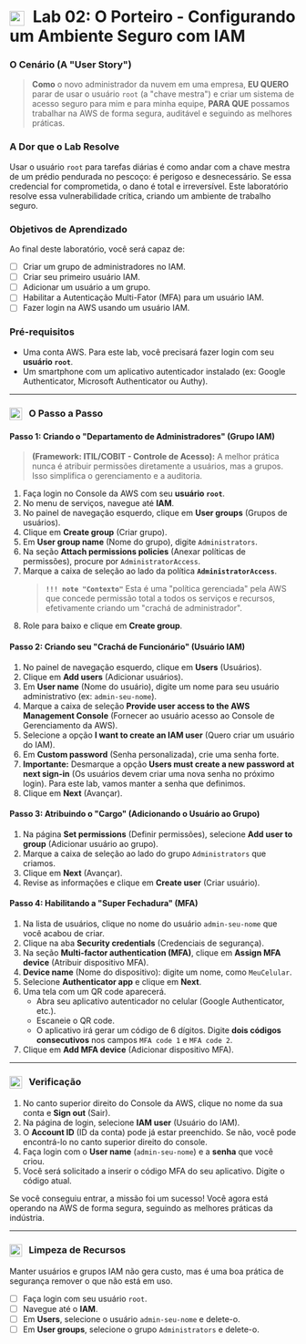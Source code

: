 # <img src="https://api.iconify.design/mdi/account-key-outline.svg?color=currentColor" width="26" style="vertical-align:middle; margin-right:8px;" /> Lab 02: O Porteiro - Configurando um Ambiente Seguro com IAM

### O Cenário (A "User Story")

> **Como** o novo administrador da nuvem em uma empresa, **EU QUERO** parar de usar o usuário `root` (a "chave mestra") e criar um sistema de acesso seguro para mim e para minha equipe, **PARA QUE** possamos trabalhar na AWS de forma segura, auditável e seguindo as melhores práticas.

### A Dor que o Lab Resolve

Usar o usuário `root` para tarefas diárias é como andar com a chave mestra de um prédio pendurada no pescoço: é perigoso e desnecessário. Se essa credencial for comprometida, o dano é total e irreversível. Este laboratório resolve essa vulnerabilidade crítica, criando um ambiente de trabalho seguro.

### Objetivos de Aprendizado
Ao final deste laboratório, você será capaz de:

* [ ] Criar um grupo de administradores no IAM.
* [ ] Criar seu primeiro usuário IAM.
* [ ] Adicionar um usuário a um grupo.
* [ ] Habilitar a Autenticação Multi-Fator (MFA) para um usuário IAM.
* [ ] Fazer login na AWS usando um usuário IAM.

### Pré-requisitos
* Uma conta AWS. Para este lab, você precisará fazer login com seu **usuário `root`**.
* Um smartphone com um aplicativo autenticador instalado (ex: Google Authenticator, Microsoft Authenticator ou Authy).

---

### <img src="https://api.iconify.design/mdi/rocket-launch-outline.svg?color=currentColor" width="22" style="vertical-align:middle; margin-right:8px;" /> O Passo a Passo

#### Passo 1: Criando o "Departamento de Administradores" (Grupo IAM)
> **(Framework: ITIL/COBIT - Controle de Acesso):** A melhor prática nunca é atribuir permissões diretamente a usuários, mas a grupos. Isso simplifica o gerenciamento e a auditoria.

1.  Faça login no Console da AWS com seu **usuário `root`**.
2.  No menu de serviços, navegue até **IAM**.
3.  No painel de navegação esquerdo, clique em **User groups** (Grupos de usuários).
4.  Clique em **Create group** (Criar grupo).
5.  Em **User group name** (Nome do grupo), digite `Administrators`.
6.  Na seção **Attach permissions policies** (Anexar políticas de permissões), procure por `AdministratorAccess`.
7.  Marque a caixa de seleção ao lado da política **`AdministratorAccess`**.
    > **`!!! note "Contexto"`**
    > Esta é uma "política gerenciada" pela AWS que concede permissão total a todos os serviços e recursos, efetivamente criando um "crachá de administrador".
8.  Role para baixo e clique em **Create group**.

#### Passo 2: Criando seu "Crachá de Funcionário" (Usuário IAM)
1.  No painel de navegação esquerdo, clique em **Users** (Usuários).
2.  Clique em **Add users** (Adicionar usuários).
3.  Em **User name** (Nome do usuário), digite um nome para seu usuário administrativo (ex: `admin-seu-nome`).
4.  Marque a caixa de seleção **Provide user access to the AWS Management Console** (Fornecer ao usuário acesso ao Console de Gerenciamento da AWS).
5.  Selecione a opção **I want to create an IAM user** (Quero criar um usuário do IAM).
6.  Em **Custom password** (Senha personalizada), crie uma senha forte.
7.  **Importante:** Desmarque a opção **Users must create a new password at next sign-in** (Os usuários devem criar uma nova senha no próximo login). Para este lab, vamos manter a senha que definimos.
8.  Clique em **Next** (Avançar).

#### Passo 3: Atribuindo o "Cargo" (Adicionando o Usuário ao Grupo)
1.  Na página **Set permissions** (Definir permissões), selecione **Add user to group** (Adicionar usuário ao grupo).
2.  Marque a caixa de seleção ao lado do grupo `Administrators` que criamos.
3.  Clique em **Next** (Avançar).
4.  Revise as informações e clique em **Create user** (Criar usuário).

#### Passo 4: Habilitando a "Super Fechadura" (MFA)
1.  Na lista de usuários, clique no nome do usuário `admin-seu-nome` que você acabou de criar.
2.  Clique na aba **Security credentials** (Credenciais de segurança).
3.  Na seção **Multi-factor authentication (MFA)**, clique em **Assign MFA device** (Atribuir dispositivo MFA).
4.  **Device name** (Nome do dispositivo): digite um nome, como `MeuCelular`.
5.  Selecione **Authenticator app** e clique em **Next**.
6.  Uma tela com um QR code aparecerá.
    * Abra seu aplicativo autenticador no celular (Google Authenticator, etc.).
    * Escaneie o QR code.
    * O aplicativo irá gerar um código de 6 dígitos. Digite **dois códigos consecutivos** nos campos `MFA code 1` e `MFA code 2`.
7.  Clique em **Add MFA device** (Adicionar dispositivo MFA).

---

### <img src="https://api.iconify.design/mdi/check-all.svg?color=currentColor" width="22" style="vertical-align:middle; margin-right:8px;" /> Verificação

1.  No canto superior direito do Console da AWS, clique no nome da sua conta e **Sign out** (Sair).
2.  Na página de login, selecione **IAM user** (Usuário do IAM).
3.  O **Account ID** (ID da conta) pode já estar preenchido. Se não, você pode encontrá-lo no canto superior direito do console.
4.  Faça login com o **User name** (`admin-seu-nome`) e a **senha** que você criou.
5.  Você será solicitado a inserir o código MFA do seu aplicativo. Digite o código atual.

Se você conseguiu entrar, a missão foi um sucesso! Você agora está operando na AWS de forma segura, seguindo as melhores práticas da indústria.

---

### <img src="https://api.iconify.design/mdi/delete-sweep-outline.svg?color=currentColor" width="22" style="vertical-align:middle; margin-right:8px;" /> Limpeza de Recursos

Manter usuários e grupos IAM não gera custo, mas é uma boa prática de segurança remover o que não está em uso.

* [ ] Faça login com seu usuário `root`.
* [ ] Navegue até o **IAM**.
* [ ] Em **Users**, selecione o usuário `admin-seu-nome` e delete-o.
* [ ] Em **User groups**, selecione o grupo `Administrators` e delete-o.